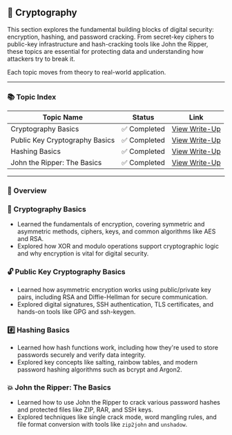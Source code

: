 ## 🔐 Cryptography

This section explores the fundamental building blocks of digital security: encryption, hashing, and password cracking. From secret-key ciphers to public-key infrastructure and hash-cracking tools like John the Ripper, these topics are essential for protecting data and understanding how attackers try to break it.

Each topic moves from theory to real-world application.

---

### 📚 Topic Index  

| Topic Name                      | Status         | Link                                                                 |
|---------------------------------|----------------|----------------------------------------------------------------------|
| Cryptography Basics             | ✅ Completed   | [View Write-Up](https://github.com/MQKGitHub/Cryptography-Basics/)            |
| Public Key Cryptography Basics  | ✅ Completed   | [View Write-Up](https://github.com/MQKGitHub/Public-Key-Cryptography-Basics/) |
| Hashing Basics                  | ✅ Completed   | [View Write-Up](https://github.com/MQKGitHub/Hashing-Basics/)                 |
| John the Ripper: The Basics     | ✅ Completed   | [View Write-Up](https://github.com/MQKGitHub/John-the-Ripper-The-Basics/)     |

---

### 🧠 Overview  

### 🔐 Cryptography Basics  
- Learned the fundamentals of encryption, covering symmetric and asymmetric methods, ciphers, keys, and common algorithms like AES and RSA.  
- Explored how XOR and modulo operations support cryptographic logic and why encryption is vital for digital security.

  
### 🔓 Public Key Cryptography Basics  
- Learned how asymmetric encryption works using public/private key pairs, including RSA and Diffie-Hellman for secure communication.  
- Explored digital signatures, SSH authentication, TLS certificates, and hands-on tools like GPG and ssh-keygen.

### #️⃣ Hashing Basics  
- Learned how hash functions work, including how they're used to store passwords securely and verify data integrity.  
- Explored key concepts like salting, rainbow tables, and modern password hashing algorithms such as bcrypt and Argon2.

### 💥 John the Ripper: The Basics  
- Learned how to use John the Ripper to crack various password hashes and protected files like ZIP, RAR, and SSH keys.  
- Explored techniques like single crack mode, word mangling rules, and file format conversion with tools like `zip2john` and `unshadow`.

